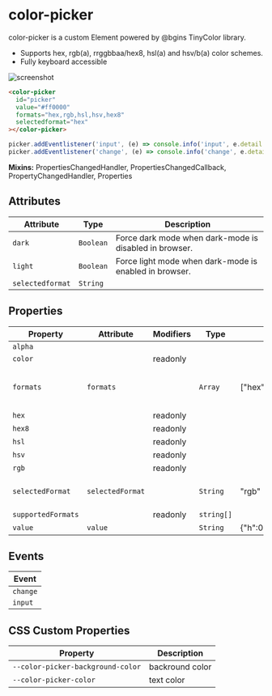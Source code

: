 # color-picker

color-picker is a custom Element powered by @bgins TinyColor library.
- Supports hex, rgb(a), rrggbbaa/hex8, hsl(a) and hsv/b(a) color schemes.
- Fully keyboard accessible

![screenshot](https://raw.github.com/woutervroege/color-picker-element/master/screenshot.gif)

```html
<color-picker
  id="picker"
  value="#ff0000"
  formats="hex,rgb,hsl,hsv,hex8"
  selectedformat="hex"
></color-picker>
```
```javascript
picker.addEventlistener('input', (e) => console.info('input', e.detail.value))
picker.addEventlistener('change', (e) => console.info('change', e.detail.value))
```

**Mixins:** PropertiesChangedHandler, PropertiesChangedCallback, PropertyChangedHandler, Properties

## Attributes

| Attribute        | Type      | Description                                      |
|------------------|-----------|--------------------------------------------------|
| `dark`           | `Boolean` | Force dark mode when dark-mode is disabled in browser. |
| `light`          | `Boolean` | Force light mode when dark-mode is enabled in browser. |
| `selectedformat` | `String`  |                                                  |

## Properties

| Property           | Attribute        | Modifiers | Type       | Default                          | Description                   |
|--------------------|------------------|-----------|------------|----------------------------------|-------------------------------|
| `alpha`            |                  |           |            |                                  |                               |
| `color`            |                  | readonly  |            |                                  |                               |
| `formats`          | `formats`        |           | `Array`    | ["hex","hex8","rgb","hsv","hsl"] | list of visible color schemes |
| `hex`              |                  | readonly  |            |                                  |                               |
| `hex8`             |                  | readonly  |            |                                  |                               |
| `hsl`              |                  | readonly  |            |                                  |                               |
| `hsv`              |                  | readonly  |            |                                  |                               |
| `rgb`              |                  | readonly  |            |                                  |                               |
| `selectedFormat`   | `selectedFormat` |           | `String`   | "rgb"                            | selected color scheme         |
| `supportedFormats` |                  | readonly  | `string[]` |                                  |                               |
| `value`            | `value`          |           | `String`   | {"h":0,"s":1,"v":1}              | color value                   |

## Events

| Event    |
|----------|
| `change` |
| `input`  |

## CSS Custom Properties

| Property                          | Description     |
|-----------------------------------|-----------------|
| `--color-picker-background-color` | backround color |
| `--color-picker-color`            | text color      |
